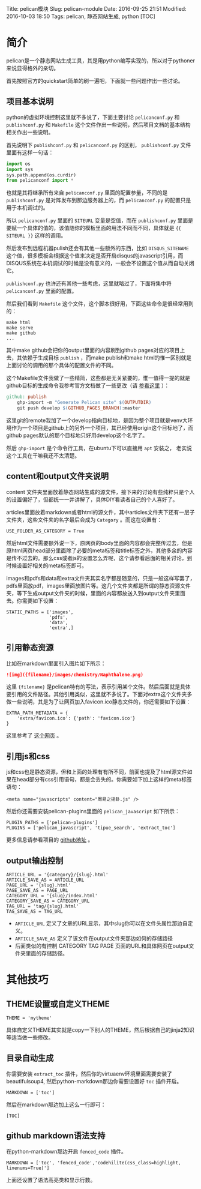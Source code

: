 Title: pelican模块
Slug: pelican-module
Date: 2016-09-25 21:51
Modified: 2016-10-03 18:50 
Tags: pelican, 静态网站生成, python
[TOC]

# 简介
pelican是一个静态网站生成工具，其是用python编写实现的，所以对于pythoner来说显得格外的亲切。

首先按照官方的quickstart简单的刷一遍吧，下面就一些问题作出一些讨论。


## 项目基本说明
python的虚拟环境控制这里就不多说了，下面主要讨论 `pelicanconf.py` 和 `publishconf.py` 和 `Makefile` 这个文件作出一些说明，然后项目文档的基本结构相关作出一些说明。

首先说明下 `publishconf.py` 和 `pelicanconf.py` 的区别， `publishconf.py` 文件里面有这样一句话：
```python
import os
import sys
sys.path.append(os.curdir)
from pelicanconf import *
```

也就是其将继承所有来自 `pelicanconf.py` 里面的配置参量，不同的是 `publishconf.py` 是对阵发布到那边服务器上的，而 `pelicanconf.py` 的配置只是用于本机调试的。

所以 `pelicanconf.py` 里面的 `SITEURL` 变量是空值，而在 `publishconf.py` 里面是要赋一个具体的值的，该值随你的模板里面的用法不同而不同，具体就是 `{{ SITEURL }}` 这样的调用。

然后发布到远程机器pulish还会有其他一些额外的东西，比如 `DISQUS_SITENAME` 这个值，很多模板会根据这个值来决定是否开启disqus的javascript引用，而DISQUS系统在本机调试的时候是没有意义的，一般会不设置这个值从而自动关闭它。

`publishconf.py` 也许还有其他一些考虑，这里就略过了，下面将集中将 `pelicanconf.py` 里面的配置。

然后我们看到 `Makefile` 这个文件，这个脚本很好用，下面这些命令是很经常用到的：

```
make html
make serve
make github
...
```
其中make github会把你的output里面的内容刷到github pages对应的项目上去，其依赖于生成目标 `publish` ，而make publish和make html的惟一区别就是上面讨论的调用的那个具体的配置文件的不同。

这个Makefile文件我做了一些精简，这些都是无关紧要的，惟一值得一提的就是github目标的生成命令我参考官方文档做了一些更改（请 [参看这里](http://docs.getpelican.com/en/3.6.3/tips.html#publishing-to-github) ）：

```makefile
github: publish
	ghp-import -m "Generate Pelican site" $(OUTPUTDIR)
	git push develop $(GITHUB_PAGES_BRANCH):master
```

这里git的remote我加了一个develop指向目标地，是因为整个项目就是venv大环境作为一个项目是github上的另外一个项目，其已经使用origin这个目标地了，而github pages默认的那个目标地只好用develop这个名字了。

然后 `ghp-import` 是个命令行工具，在ubuntu下可以直接用 `apt` 安装之， 老实说这个工具在干嘛我还不太清楚。


## content和output文件夹说明
content 文件夹里面放着静态网站生成的源文件，接下来的讨论有些纯粹只是个人的设置偏好了，但都统一一并讲解了，具体DIY看读者自己的个人喜好了。

articles里面放着markdown或者html的源文件，其中articles文件夹下还有一层子文件夹，这些文件夹的名字最后会成为 `Category` 。而这在设置有： 

```
USE_FOLDER_AS_CATEGORY = True
```

然后html文件需要额外说一下，原网页的body里面的内容都会完整传过去，但是原html网页head部分里面除了必要的meta标签和title标签之外，其他多余的内容是传不过去的。那么css或者js的设置怎么弄呢，这个请参看后面的相关讨论，到时候设置好相关的meta标签即可。


images和pdfs和data和extra文件夹其实名字都是随意的，只是一般这样写罢了，pdfs里面放pdf，images里面放图片等。这几个文件夹都是所谓的静态资源文件夹，等下生成output文件夹的时候，里面的内容都放送入到output文件夹里面去。你需要如下设置：

```
STATIC_PATHS = ['images',
                'pdfs',
                'data',
                'extra',]
```

## 引用静态资源
比如在markdown里面引入图片如下所示：

```md
![img]({filename}/images/chemistry/Naphthalene.png)
```

这里 `{filename}` 是pelican特有的写法，表示引用某个文件。然后后面就是具体要引用的文件路径。其他引用类似，这里就不多说了。下面对extra这个文件夹多做一些说明，其是为了让网页加入favicon.ico静态文件的，你还需要如下设置：

```
EXTRA_PATH_METADATA = {
    'extra/favicon.ico': {'path': 'favicon.ico'}
}
```

这里参考了 [这个网页](http://stackoverflow.com/questions/31270373/how-to-add-a-favicon-to-a-pelican-blog) 。


## 引用js和css
js和css也是静态资源，但和上面的处理有有所不同，前面也提及了html源文件如果在head部分有css引用语句，都是会丢失的。你需要如下加上这样的meta标签语句：
```
<meta name="javascripts" content="周易之摇卦.js" />

```

然后你还需要安装pelican-plugins里面的 `pelican_javascript` 如下所示：

```
PLUGIN_PATHS = ['pelican-plugins']
PLUGINS = ['pelican_javascript', 'tipue_search', 'extract_toc']
```

更多信息请参看项目的 [github地址](https://github.com/mortada/pelican_javascript) 。


## output输出控制
```
ARTICLE_URL = '{category}/{slug}.html'
ARTICLE_SAVE_AS = ARTICLE_URL
PAGE_URL = '{slug}.html'
PAGE_SAVE_AS = PAGE_URL
CATEGORY_URL = '{slug}/index.html'
CATEGORY_SAVE_AS = CATEGORY_URL
TAG_URL = 'tag/{slug}.html'
TAG_SAVE_AS = TAG_URL
```

- `ARTICLE_URL` 定义了文章的URL显示，其中slug你可以在文件头属性那边自定义。
- `ARTICLE_SAVE_AS` 定义了该文件在output文件夹那边如何的存储路径
- 后面类似的有控制 CATEGORY TAG PAGE 页面的URL和具体网页在output文件夹里面的存储路径。




# 其他技巧

## THEME设置或自定义THEME
```
THEME = 'mytheme'
```
具体自定义THEME其实就是copy一下别人的THEME，然后根据自己的jinja2知识等适当做一些修改。



## 目录自动生成
你需要安装 `extract_toc` 插件，然后你的virtuaenv环境里面需要安装了beautifulsoup4, 然后python-markdown那边你需要设置好 `toc` 插件开启。

```
MARKDOWN = ['toc']
```

然后在markdown那边加上这么一行即可：
```
[TOC]
```

## github markdown语法支持
在python-markdown那边开启 `fenced_code` 插件。


```
MARKDOWN = ['toc', 'fenced_code','codehilite(css_class=highlight, linenums=True)']
```

上面还设置了语法高亮类和显示行数。
